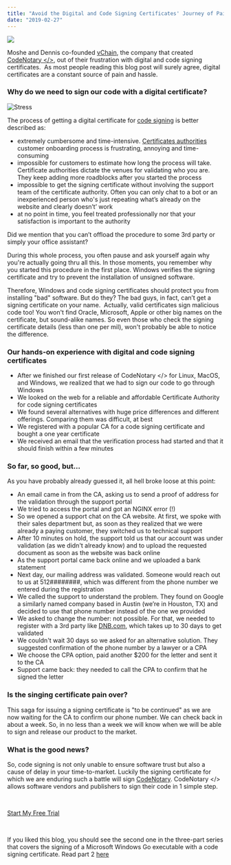 ```yaml
---
title: "Avoid the Digital and Code Signing Certificates' Journey of Pain"
date: "2019-02-27"
---
```

<img class="image -responsive" src="/images/blog/bigstock-Portrait-of-an-upset-businessm-138045524.jpg">

Moshe and Dennis co-founded [vChain](https://www.vchain.us/company/?utm_source=codenotary&utm_medium=blog&utm_campaign=avoid.the.digital.certificates.journey.of.pain), the company that created [CodeNotary </>](https://codenotary.io/), out of their frustration with digital and code signing certificates.  As most people reading this blog post will surely agree, digital certificates are a constant source of pain and hassle.

### Why do we need to sign our code with a digital certificate?

![Stress](/images/blog/bigstock-Portrait-of-an-upset-businessm-138045524.jpg)

The process of getting a digital certificate for [code signing](https://en.wikipedia.org/wiki/Code_signing) is better described as:

- extremely cumbersome and time-intensive. [Certificates authorities](https://en.wikipedia.org/wiki/Certificate_authority) customer onboarding process is frustrating, annoying and time-consuming
- impossible for customers to estimate how long the process will take. Certificate authorities dictate the venues for validating who you are. They keep adding more roadblocks after you started the process
- impossible to get the signing certificate without involving the support team of the certificate authority. Often you can only chat to a bot or an inexperienced person who's just repeating what’s already on the website and clearly doesn’t’ work
- at no point in time, you feel treated professionally nor that your satisfaction is important to the authority

Did we mention that you can’t offload the procedure to some 3rd party or simply your office assistant?

During this whole process, you often pause and ask yourself again why you're actually going thru all this. In those moments, you remember why you started this procedure in the first place. Windows verifies the signing certificate and try to prevent the installation of unsigned software.

Therefore, Windows and code signing certificates should protect you from installing "bad" software. But do they? The bad guys, in fact, can’t get a signing certificate on your name.  Actually, valid certificates sign malicious code too! You won't find Oracle, Microsoft, Apple or other big names on the certificate, but sound-alike names. So even those who check the signing certificate details (less than one per mil), won't probably be able to notice the difference.

### Our hands-on experience with digital and code signing certificates

- After we finished our first release of CodeNotary </> for Linux, MacOS, and Windows, we realized that we had to sign our code to go through Windows
- We looked on the web for a reliable and affordable Certificate Authority for code signing certificates
- We found several alternatives with huge price differences and different offerings. Comparing them was difficult, at best
- We registered with a popular CA for a code signing certificate and bought a one year certificate
- We received an email that the verification process had started and that it should finish within a few minutes

### So far, so good, but...

As you have probably already guessed it, all hell broke loose at this point:

- An email came in from the CA, asking us to send a proof of address for the validation through the support portal
- We tried to access the portal and got an NGINX error (!)
- So we opened a support chat on the CA website. At first, we spoke with their sales department but, as soon as they realized that we were already a paying customer, they switched us to technical support
- After 10 minutes on hold, the support told us that our account was under validation (as we didn't already know) and to upload the requested document as soon as the website was back online
- As the support portal came back online and we uploaded a bank statement
- Next day, our mailing address was validated. Someone would reach out to us at 512########, which was different from the phone number we entered during the registration
- We called the support to understand the problem. They found on Google a similarly named company based in Austin (we’re in Houston, TX) and decided to use that phone number instead of the one we provided
- We asked to change the number: not possible. For that, we needed to register with a 3rd party like [DNB.com](http://www,dnb.com), which takes up to 30 days to get validated
- We couldn't wait 30 days so we asked for an alternative solution. They suggested confirmation of the phone number by a lawyer or a CPA
- We choose the CPA option, paid another $200 for the letter and sent it to the CA
- Support came back: they needed to call the CPA to confirm that he signed the letter

### Is the singing certificate pain over?

This saga for issuing a signing certificate is "to be continued" as we are now waiting for the CA to confirm our phone number. We can check back in about a week. So, in no less than a week we will know when we will be able to sign and release our product to the market.

### What is the good news?

So, code signing is not only unable to ensure software trust but also a cause of delay in your time-to-market. Luckily the signing certificate for which we are enduring such a battle will sign [CodeNotary](https://www.codenotary.io/). CodeNotary </> allows software vendors and publishers to sign their code in 1 simple step.

 

[Start My Free Trial](https://dashboard.codenotary.io/auth/signup)

 

If you liked this blog, you should see the second one in the three-part series that covers the signing of a Microsoft Windows Go executable with a code signing certificate. Read part 2 [here](https://www.codenotary.io/the-code-signing-certificates-journey-of-pain-the-saga-continues/)
